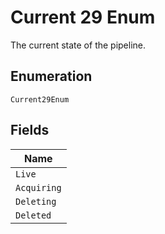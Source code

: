 
# Current 29 Enum

The current state of the pipeline.

## Enumeration

`Current29Enum`

## Fields

| Name |
|  --- |
| `Live` |
| `Acquiring` |
| `Deleting` |
| `Deleted` |

